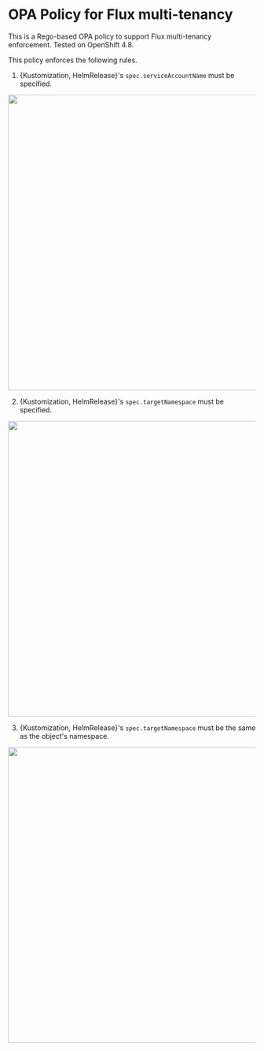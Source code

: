 # OPA Policy for Flux multi-tenancy

This is a Rego-based OPA policy to support Flux multi-tenancy enforcement.
Tested on OpenShift 4.8.

This policy enforces the following rules.

1. {Kustomization, HelmRelease}'s `spec.serviceAccountName` must be specified.

<img src="https://user-images.githubusercontent.com/10666/135507375-d3adc223-095f-4969-999d-a5b5c9f2e996.png" width="600">


2. {Kustomization, HelmRelease}'s `spec.targetNamespace` must be specified.

<img src="https://user-images.githubusercontent.com/10666/135507175-271e7c27-ebb2-471d-ad72-79445b249a3e.png" width="600">


3. {Kustomization, HelmRelease}'s `spec.targetNamespace` must be the same as the object's namespace.

<img src="https://user-images.githubusercontent.com/10666/135507453-df01bf8f-9563-4c92-b2ab-6b6875c09977.png" width="600">
